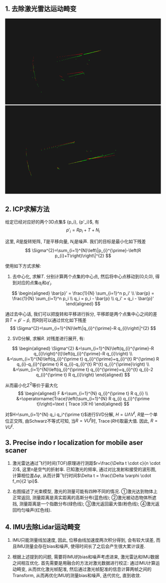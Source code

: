 ## 1. 去除激光雷达运动畸变
![lidar_deskew](lidar_deskew1.png)
![lidar_deskew](lidar_deskew2.png)
## 2. ICP求解方法
给定已经对应好的两个3D点集$ \{p_i\}, \{p'_i\}$, 有
$$p'_i = R p_i + T + N_i$$

这里, $R$是旋转矩阵, $T$是平移向量, $N_i$是噪声. 我们的目标是最小化如下残差
$$
\Sigma^{2}=\sum_{i=1}^{N}\left\|p_{i}^{\prime}-\left(R p_{i}+T\right)\right\|^{2}
$$

使用如下方式求解:
1. 去中心化, 求解$T$. 分别计算两个点集的中心点, 然后将中心点移动到(0,0,0), 得到对应的点集${q_i}$和${q'_i}$.

$$
\begin{aligned}
\bar{p}' = \frac{1}{N} \sum_{i=1}^n p_i' \\
\bar{p} = \frac{1}{N} \sum_{i=1}^n p_i \\
q_i = p_i - \bar{p} \\
q_i' = q_i - \bar{p}'
\end{aligned}
$$

通过去中心话, 我们可以把旋转和平移进行拆分, 平移即是两个点集中心之间的差异$T = \bar{p}' - \bar{p}$, 而R则可以通过优化如下残差
$$
\Sigma^{2}=\sum_{i=1}^{N}\left\|q_{i}^{\prime}-R q_{i}\right\|^{2}
$$

2. SVD分解, 求解$R$.
对残差进行展开, 有:

$$
\begin{aligned} \Sigma^{2} &=\sum_{i=1}^{N}\left(q_{i}^{\prime}-R q_{i}\right)^{t}\left(q_{i}^{\prime}-R q_{i}\right) \\ &=\sum_{i=1}^{N}\left(q_{i}^{\prime t} q_{i}^{\prime}+q_{i}^{t} R^{\prime} R q_{i}-q_{i}^{\prime t} R q_{i}-q_{i}^{t} R^{t} q_{i}^{\prime}\right) \\ &=\sum_{i=1}^{N}\left(q_{i}^{\prime t} q_{i}^{\prime}+q_{i}^{t} q_{i}-2 q_{i}^{\prime t} R q_{i}\right) \end{aligned}
$$

从而最小化$\Sigma^{2}$等价于最大化
$$
\begin{aligned} F &=\sum_{i=1}^{N} q_{i}^{\prime t} R q_{i} \\ &=\operatorname{Trace}\left(\sum_{i=1}^{N} R q_{i} q_{i}^{\prime t}\right)=\text { Trace }(R H) \end{aligned}
$$

对$H=\sum_{i=1}^{N} q_i q_i^{\prime t}$进行SVD分解, $H=U \Lambda V^{t}$, $R$是一个单位正交阵, 由Schwarz不等式可知, 当$R = V U^t$时, $\operatorname{Trace}(RH)$取最大值. 因此, $R=V U^t$.

## 3. Precise indo r localization for mobile aser scaner
1. 激光雷达通过飞行时间(TOF)原理进行测距$r=\frac{\Delta t \cdot c}{n \cdot 2}$, 这里n是空气的折射率. 已知激光的频率, 通过对比发射和接受的波形图, 计算相位差$\Delta \varphi$, 从而计算飞行时间$\Delta t = \frac{\Delta \varphi \cdot f_m}{2 \pi}$.

2. 右图描述了光束模型, 激光的测量可能有四种不同的情况. ①激光达到物体上正常返回, 测量距离是真实距离的高斯分布(蓝色线); ②激光被动态物体所遮挡, 测量距离是一个指数分布(绿色线); ③激光返回最大值(粉色线); ④激光返回均匀噪声(红色线).

## 4. IMU去除Lidar运动畸变
1. IMU只能测量线加速度, 因此, 位移由线加速度两次积分得到, 会有较大误差, 而且IMU测量会存在bias和噪声, 使得时间长了之后会产生很大累计误差.

2. 根据上述提到的问题, 需要将IMU的bias和噪声考虑进来, 激光雷达和IMU数据之间相互优化. 首先需要是用融合的方法对激光数据进行校正: 通过IMU计算运动畸变, 从而优化激光帧配准, 然后通过激光帧配准的信息计算两帧之间的Transform, 从而再优化IMU的测量bias和噪声, 迭代优化, 直到收敛.